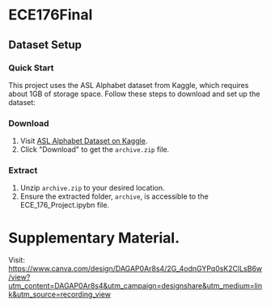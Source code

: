 # ECE176Final

## Dataset Setup

### Quick Start
This project uses the ASL Alphabet dataset from Kaggle, which requires about 1GB of storage space. Follow these steps to download and set up the dataset:

### Download
1. Visit [ASL Alphabet Dataset on Kaggle](https://www.kaggle.com/datasets/grassknoted/asl-alphabet).
2. Click "Download" to get the `archive.zip` file.

### Extract
1. Unzip `archive.zip` to your desired location.
2. Ensure the extracted folder, `archive`, is accessible to the ECE_176_Project.ipybn file.
# Supplementary Material.
Visit: https://www.canva.com/design/DAGAP0Ar8s4/2G_4odnGYPq0sK2ClLsB6w/view?utm_content=DAGAP0Ar8s4&utm_campaign=designshare&utm_medium=link&utm_source=recording_view
